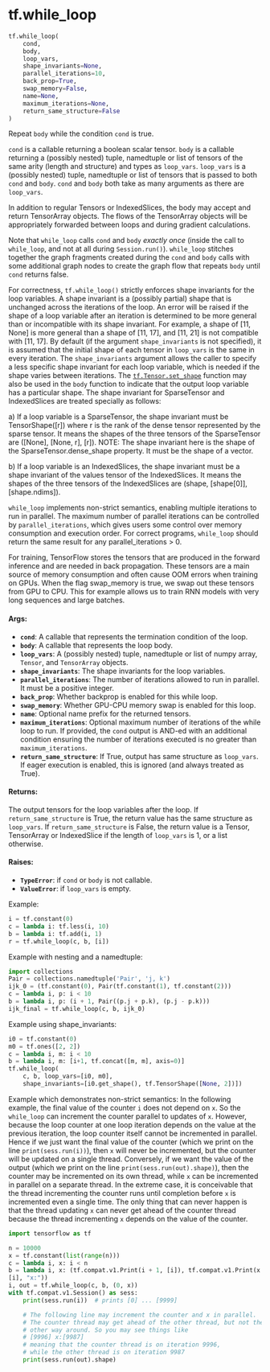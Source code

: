 <div itemscope itemtype="http://developers.google.com/ReferenceObject">
<meta itemprop="name" content="tf.while_loop" />
<meta itemprop="path" content="Stable" />
</div>

# tf.while_loop

``` python
tf.while_loop(
    cond,
    body,
    loop_vars,
    shape_invariants=None,
    parallel_iterations=10,
    back_prop=True,
    swap_memory=False,
    name=None,
    maximum_iterations=None,
    return_same_structure=False
)
```

Repeat `body` while the condition `cond` is true.

`cond` is a callable returning a boolean scalar tensor. `body` is a callable
returning a (possibly nested) tuple, namedtuple or list of tensors of the same
arity (length and structure) and types as `loop_vars`. `loop_vars` is a
(possibly nested) tuple, namedtuple or list of tensors that is passed to both
`cond` and `body`. `cond` and `body` both take as many arguments as there are
`loop_vars`.

In addition to regular Tensors or IndexedSlices, the body may accept and
return TensorArray objects.  The flows of the TensorArray objects will
be appropriately forwarded between loops and during gradient calculations.

Note that `while_loop` calls `cond` and `body` *exactly once* (inside the
call to `while_loop`, and not at all during `Session.run()`). `while_loop`
stitches together the graph fragments created during the `cond` and `body`
calls with some additional graph nodes to create the graph flow that
repeats `body` until `cond` returns false.

For correctness, `tf.while_loop()` strictly enforces shape invariants for
the loop variables. A shape invariant is a (possibly partial) shape that
is unchanged across the iterations of the loop. An error will be raised
if the shape of a loop variable after an iteration is determined to be more
general than or incompatible with its shape invariant. For example, a shape
of [11, None] is more general than a shape of [11, 17], and [11, 21] is not
compatible with [11, 17]. By default (if the argument `shape_invariants` is
not specified), it is assumed that the initial shape of each tensor in
`loop_vars` is the same in every iteration. The `shape_invariants` argument
allows the caller to specify a less specific shape invariant for each loop
variable, which is needed if the shape varies between iterations. The
<a href="../tf/Tensor.md#set_shape"><code>tf.Tensor.set_shape</code></a>
function may also be used in the `body` function to indicate that
the output loop variable has a particular shape. The shape invariant for
SparseTensor and IndexedSlices are treated specially as follows:

a) If a loop variable is a SparseTensor, the shape invariant must be
TensorShape([r]) where r is the rank of the dense tensor represented
by the sparse tensor. It means the shapes of the three tensors of the
SparseTensor are ([None], [None, r], [r]). NOTE: The shape invariant here
is the shape of the SparseTensor.dense_shape property. It must be the shape of
a vector.

b) If a loop variable is an IndexedSlices, the shape invariant must be
a shape invariant of the values tensor of the IndexedSlices. It means
the shapes of the three tensors of the IndexedSlices are (shape, [shape[0]],
[shape.ndims]).

`while_loop` implements non-strict semantics, enabling multiple iterations
to run in parallel. The maximum number of parallel iterations can be
controlled by `parallel_iterations`, which gives users some control over
memory consumption and execution order. For correct programs, `while_loop`
should return the same result for any parallel_iterations > 0.

For training, TensorFlow stores the tensors that are produced in the
forward inference and are needed in back propagation. These tensors are a
main source of memory consumption and often cause OOM errors when training
on GPUs. When the flag swap_memory is true, we swap out these tensors from
GPU to CPU. This for example allows us to train RNN models with very long
sequences and large batches.

#### Args:

* <b>`cond`</b>: A callable that represents the termination condition of the loop.
* <b>`body`</b>: A callable that represents the loop body.
* <b>`loop_vars`</b>: A (possibly nested) tuple, namedtuple or list of numpy array,
    `Tensor`, and `TensorArray` objects.
* <b>`shape_invariants`</b>: The shape invariants for the loop variables.
* <b>`parallel_iterations`</b>: The number of iterations allowed to run in parallel. It
    must be a positive integer.
* <b>`back_prop`</b>: Whether backprop is enabled for this while loop.
* <b>`swap_memory`</b>: Whether GPU-CPU memory swap is enabled for this loop.
* <b>`name`</b>: Optional name prefix for the returned tensors.
* <b>`maximum_iterations`</b>: Optional maximum number of iterations of the while loop
    to run.  If provided, the `cond` output is AND-ed with an additional
    condition ensuring the number of iterations executed is no greater than
    `maximum_iterations`.
* <b>`return_same_structure`</b>: If True, output has same structure as `loop_vars`. If
    eager execution is enabled, this is ignored (and always treated as True).


#### Returns:

The output tensors for the loop variables after the loop.
 If `return_same_structure` is True, the return value has the same
 structure as `loop_vars`.
 If `return_same_structure` is False, the return value is a Tensor,
 TensorArray or IndexedSlice if the length of `loop_vars` is 1, or a list
 otherwise.


#### Raises:

* <b>`TypeError`</b>: if `cond` or `body` is not callable.
* <b>`ValueError`</b>: if `loop_vars` is empty.

Example:

```python
i = tf.constant(0)
c = lambda i: tf.less(i, 10)
b = lambda i: tf.add(i, 1)
r = tf.while_loop(c, b, [i])
```

Example with nesting and a namedtuple:

```python
import collections
Pair = collections.namedtuple('Pair', 'j, k')
ijk_0 = (tf.constant(0), Pair(tf.constant(1), tf.constant(2)))
c = lambda i, p: i < 10
b = lambda i, p: (i + 1, Pair((p.j + p.k), (p.j - p.k)))
ijk_final = tf.while_loop(c, b, ijk_0)
```

Example using shape_invariants:

```python
i0 = tf.constant(0)
m0 = tf.ones([2, 2])
c = lambda i, m: i < 10
b = lambda i, m: [i+1, tf.concat([m, m], axis=0)]
tf.while_loop(
    c, b, loop_vars=[i0, m0],
    shape_invariants=[i0.get_shape(), tf.TensorShape([None, 2])])
```

Example which demonstrates non-strict semantics: In the following
example, the final value of the counter `i` does not depend on `x`. So
the `while_loop` can increment the counter parallel to updates of `x`.
However, because the loop counter at one loop iteration depends
on the value at the previous iteration, the loop counter itself cannot
be incremented in parallel. Hence if we just want the final value of the
counter (which we print on the line `print(sess.run(i))`), then
`x` will never be incremented, but the counter will be updated on a
single thread. Conversely, if we want the value of the output (which we
print on the line `print(sess.run(out).shape)`), then the counter may be
incremented on its own thread, while `x` can be incremented in
parallel on a separate thread. In the extreme case, it is conceivable
that the thread incrementing the counter runs until completion before
`x` is incremented even a single time. The only thing that can never
happen is that the thread updating `x` can never get ahead of the
counter thread because the thread incrementing `x` depends on the value
of the counter.

```python
import tensorflow as tf

n = 10000
x = tf.constant(list(range(n)))
c = lambda i, x: i < n
b = lambda i, x: (tf.compat.v1.Print(i + 1, [i]), tf.compat.v1.Print(x + 1,
[i], "x:"))
i, out = tf.while_loop(c, b, (0, x))
with tf.compat.v1.Session() as sess:
    print(sess.run(i))  # prints [0] ... [9999]

    # The following line may increment the counter and x in parallel.
    # The counter thread may get ahead of the other thread, but not the
    # other way around. So you may see things like
    # [9996] x:[9987]
    # meaning that the counter thread is on iteration 9996,
    # while the other thread is on iteration 9987
    print(sess.run(out).shape)
```